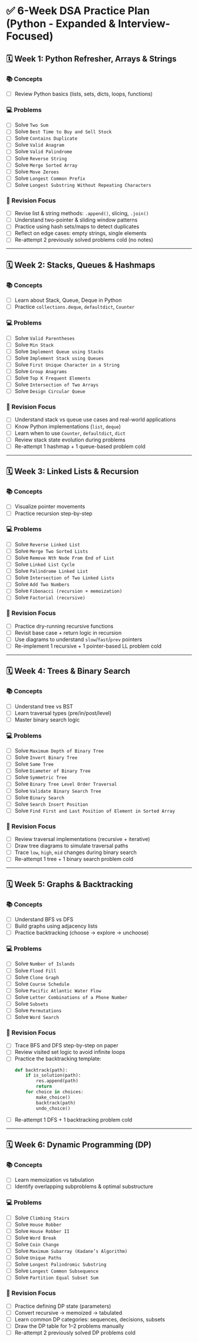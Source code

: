 # ✅ 6-Week DSA Practice Plan (Python - Expanded & Interview-Focused)

## 🗓️ Week 1: Python Refresher, Arrays & Strings
### 📚 Concepts
- [ ] Review Python basics (lists, sets, dicts, loops, functions)

### 💻 Problems
- [ ] Solve `Two Sum`
- [ ] Solve `Best Time to Buy and Sell Stock`
- [ ] Solve `Contains Duplicate`
- [ ] Solve `Valid Anagram`
- [ ] Solve `Valid Palindrome`
- [ ] Solve `Reverse String`
- [ ] Solve `Merge Sorted Array`
- [ ] Solve `Move Zeroes`
- [ ] Solve `Longest Common Prefix`
- [ ] Solve `Longest Substring Without Repeating Characters`

### 🔁 Revision Focus
- [ ] Revise list & string methods: `.append()`, slicing, `.join()`
- [ ] Understand two-pointer & sliding window patterns
- [ ] Practice using hash sets/maps to detect duplicates
- [ ] Reflect on edge cases: empty strings, single elements
- [ ] Re-attempt 2 previously solved problems cold (no notes)

---

## 🗓️ Week 2: Stacks, Queues & Hashmaps
### 📚 Concepts
- [ ] Learn about Stack, Queue, Deque in Python
- [ ] Practice `collections.deque`, `defaultdict`, `Counter`

### 💻 Problems
- [ ] Solve `Valid Parentheses`
- [ ] Solve `Min Stack`
- [ ] Solve `Implement Queue using Stacks`
- [ ] Solve `Implement Stack using Queues`
- [ ] Solve `First Unique Character in a String`
- [ ] Solve `Group Anagrams`
- [ ] Solve `Top K Frequent Elements`
- [ ] Solve `Intersection of Two Arrays`
- [ ] Solve `Design Circular Queue`

### 🔁 Revision Focus
- [ ] Understand stack vs queue use cases and real-world applications
- [ ] Know Python implementations (`list`, `deque`)
- [ ] Learn when to use `Counter`, `defaultdict`, `dict`
- [ ] Review stack state evolution during problems
- [ ] Re-attempt 1 hashmap + 1 queue-based problem cold

---

## 🗓️ Week 3: Linked Lists & Recursion
### 📚 Concepts
- [ ] Visualize pointer movements
- [ ] Practice recursion step-by-step

### 💻 Problems
- [ ] Solve `Reverse Linked List`
- [ ] Solve `Merge Two Sorted Lists`
- [ ] Solve `Remove Nth Node From End of List`
- [ ] Solve `Linked List Cycle`
- [ ] Solve `Palindrome Linked List`
- [ ] Solve `Intersection of Two Linked Lists`
- [ ] Solve `Add Two Numbers`
- [ ] Solve `Fibonacci (recursion + memoization)`
- [ ] Solve `Factorial (recursive)`

### 🔁 Revision Focus
- [ ] Practice dry-running recursive functions
- [ ] Revisit base case + return logic in recursion
- [ ] Use diagrams to understand `slow`/`fast`/`prev` pointers
- [ ] Re-implement 1 recursive + 1 pointer-based LL problem cold

---

## 🗓️ Week 4: Trees & Binary Search
### 📚 Concepts
- [ ] Understand tree vs BST
- [ ] Learn traversal types (pre/in/post/level)
- [ ] Master binary search logic

### 💻 Problems
- [ ] Solve `Maximum Depth of Binary Tree`
- [ ] Solve `Invert Binary Tree`
- [ ] Solve `Same Tree`
- [ ] Solve `Diameter of Binary Tree`
- [ ] Solve `Symmetric Tree`
- [ ] Solve `Binary Tree Level Order Traversal`
- [ ] Solve `Validate Binary Search Tree`
- [ ] Solve `Binary Search`
- [ ] Solve `Search Insert Position`
- [ ] Solve `Find First and Last Position of Element in Sorted Array`

### 🔁 Revision Focus
- [ ] Review traversal implementations (recursive + iterative)
- [ ] Draw tree diagrams to simulate traversal paths
- [ ] Trace `low`, `high`, `mid` changes during binary search
- [ ] Re-attempt 1 tree + 1 binary search problem cold

---

## 🗓️ Week 5: Graphs & Backtracking
### 📚 Concepts
- [ ] Understand BFS vs DFS
- [ ] Build graphs using adjacency lists
- [ ] Practice backtracking (choose → explore → unchoose)

### 💻 Problems
- [ ] Solve `Number of Islands`
- [ ] Solve `Flood Fill`
- [ ] Solve `Clone Graph`
- [ ] Solve `Course Schedule`
- [ ] Solve `Pacific Atlantic Water Flow`
- [ ] Solve `Letter Combinations of a Phone Number`
- [ ] Solve `Subsets`
- [ ] Solve `Permutations`
- [ ] Solve `Word Search`

### 🔁 Revision Focus
- [ ] Trace BFS and DFS step-by-step on paper
- [ ] Review visited set logic to avoid infinite loops
- [ ] Practice the backtracking template:
  ```python
  def backtrack(path):
      if is_solution(path):
          res.append(path)
          return
      for choice in choices:
          make_choice()
          backtrack(path)
          undo_choice()
- [ ] Re-attempt 1 DFS + 1 backtracking problem cold

---

## 🗓️ Week 6: Dynamic Programming (DP)
### 📚 Concepts
- [ ] Learn memoization vs tabulation
- [ ] Identify overlapping subproblems & optimal substructure

### 💻 Problems
- [ ] Solve `Climbing Stairs`
- [ ] Solve `House Robber`
- [ ] Solve `House Robber II`
- [ ] Solve `Word Break`
- [ ] Solve `Coin Change`
- [ ] Solve `Maximum Subarray (Kadane’s Algorithm)`
- [ ] Solve `Unique Paths`
- [ ] Solve `Longest Palindromic Substring`
- [ ] Solve `Longest Common Subsequence`
- [ ] Solve `Partition Equal Subset Sum`

### 🔁 Revision Focus
- [ ] Practice defining DP state (parameters)
- [ ] Convert recursive → memoized → tabulated
- [ ] Learn common DP categories: sequences, decisions, subsets
- [ ] Draw the DP table for 1–2 problems manually
- [ ] Re-attempt 2 previously solved DP problems cold
